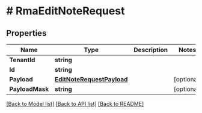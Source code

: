 # # RmaEditNoteRequest


## Properties 


Name | Type | Description | Notes
------------ | ------------- | ------------- | -------------
**TenantId**| **string** |   |
**Id**| **string** |   |
**Payload**| [**EditNoteRequestPayload**](EditNoteRequestPayload.md) |   | [optional]
**PayloadMask**| **string** |   | [optional]


[[Back to Model list]](../../README.md#models) [[Back to API list]](../../README.md#endpoints) [[Back to README]](../../README.md)

